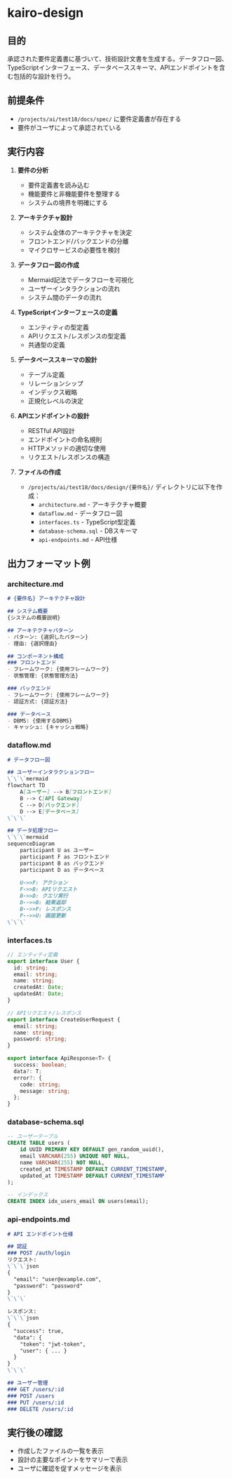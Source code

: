 # kairo-design

## 目的
承認された要件定義書に基づいて、技術設計文書を生成する。データフロー図、TypeScriptインターフェース、データベーススキーマ、APIエンドポイントを含む包括的な設計を行う。

## 前提条件
- `/projects/ai/test18/docs/spec/` に要件定義書が存在する
- 要件がユーザによって承認されている

## 実行内容

1. **要件の分析**
   - 要件定義書を読み込む
   - 機能要件と非機能要件を整理する
   - システムの境界を明確にする

2. **アーキテクチャ設計**
   - システム全体のアーキテクチャを決定
   - フロントエンド/バックエンドの分離
   - マイクロサービスの必要性を検討

3. **データフロー図の作成**
   - Mermaid記法でデータフローを可視化
   - ユーザーインタラクションの流れ
   - システム間のデータの流れ

4. **TypeScriptインターフェースの定義**
   - エンティティの型定義
   - APIリクエスト/レスポンスの型定義
   - 共通型の定義

5. **データベーススキーマの設計**
   - テーブル定義
   - リレーションシップ
   - インデックス戦略
   - 正規化レベルの決定

6. **APIエンドポイントの設計**
   - RESTful API設計
   - エンドポイントの命名規則
   - HTTPメソッドの適切な使用
   - リクエスト/レスポンスの構造

7. **ファイルの作成**
   - `/projects/ai/test18/docs/design/{要件名}/` ディレクトリに以下を作成：
     - `architecture.md` - アーキテクチャ概要
     - `dataflow.md` - データフロー図
     - `interfaces.ts` - TypeScript型定義
     - `database-schema.sql` - DBスキーマ
     - `api-endpoints.md` - API仕様

## 出力フォーマット例

### architecture.md
```markdown
# {要件名} アーキテクチャ設計

## システム概要
{システムの概要説明}

## アーキテクチャパターン
- パターン: {選択したパターン}
- 理由: {選択理由}

## コンポーネント構成
### フロントエンド
- フレームワーク: {使用フレームワーク}
- 状態管理: {状態管理方法}

### バックエンド
- フレームワーク: {使用フレームワーク}
- 認証方式: {認証方法}

### データベース
- DBMS: {使用するDBMS}
- キャッシュ: {キャッシュ戦略}
```

### dataflow.md
```markdown
# データフロー図

## ユーザーインタラクションフロー
\`\`\`mermaid
flowchart TD
    A[ユーザー] --> B[フロントエンド]
    B --> C[API Gateway]
    C --> D[バックエンド]
    D --> E[データベース]
\`\`\`

## データ処理フロー
\`\`\`mermaid
sequenceDiagram
    participant U as ユーザー
    participant F as フロントエンド
    participant B as バックエンド
    participant D as データベース
    
    U->>F: アクション
    F->>B: APIリクエスト
    B->>D: クエリ実行
    D-->>B: 結果返却
    B-->>F: レスポンス
    F-->>U: 画面更新
\`\`\`
```

### interfaces.ts
```typescript
// エンティティ定義
export interface User {
  id: string;
  email: string;
  name: string;
  createdAt: Date;
  updatedAt: Date;
}

// APIリクエスト/レスポンス
export interface CreateUserRequest {
  email: string;
  name: string;
  password: string;
}

export interface ApiResponse<T> {
  success: boolean;
  data?: T;
  error?: {
    code: string;
    message: string;
  };
}
```

### database-schema.sql
```sql
-- ユーザーテーブル
CREATE TABLE users (
    id UUID PRIMARY KEY DEFAULT gen_random_uuid(),
    email VARCHAR(255) UNIQUE NOT NULL,
    name VARCHAR(255) NOT NULL,
    created_at TIMESTAMP DEFAULT CURRENT_TIMESTAMP,
    updated_at TIMESTAMP DEFAULT CURRENT_TIMESTAMP
);

-- インデックス
CREATE INDEX idx_users_email ON users(email);
```

### api-endpoints.md
```markdown
# API エンドポイント仕様

## 認証
### POST /auth/login
リクエスト:
\`\`\`json
{
  "email": "user@example.com",
  "password": "password"
}
\`\`\`

レスポンス:
\`\`\`json
{
  "success": true,
  "data": {
    "token": "jwt-token",
    "user": { ... }
  }
}
\`\`\`

## ユーザー管理
### GET /users/:id
### POST /users
### PUT /users/:id
### DELETE /users/:id
```

## 実行後の確認
- 作成したファイルの一覧を表示
- 設計の主要なポイントをサマリーで表示
- ユーザに確認を促すメッセージを表示
